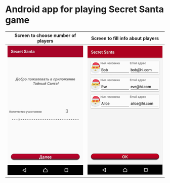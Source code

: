 # Android app for playing Secret Santa game

| Screen to choose number of players | Screen to fill info about players |
| --- | --- |
| ![](screen1.jpg) | ![](screen2.jpg) |
